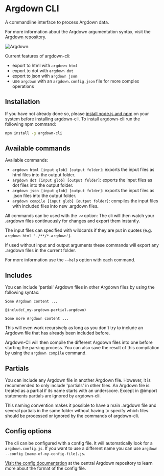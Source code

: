 # Argdown CLI

A commandline interface to process Argdown data.

For more information about the Argdown argumentation syntax, visit the [Argdown repository](https://github.com/christianvoigt/argdown).

![Argdown](https://cdn.rawgit.com/christianvoigt/argdown-cli/master/argdown-mark.svg)

Current features of argdown-cli:

  - export to html with `argdown html`
  - export to dot  with `argdown dot`
  - export to json with `argdown json`
  - use `argdown` with an `argdown.config.json` file for more complex operations

## Installation

If you have not already done so, please [install node.js and npm](https://docs.npmjs.com/getting-started/installing-node) on your system before installing argdown-cli. To install argdown-cli run the following npm command:

```bash
npm install -g argdown-cli
```

## Available commands

Available commands:

  - `argdown html [input glob] [output folder]`: exports the input files as html files into the output folder.
  - `argdown dot [input glob] [output folder]`: exports the input files as dot files into the output folder.
  - `argdown json [input glob] [output folder]`: exports the input files as .json files into the output folder.
  - `argdown compile [input glob] [output folder]`: compiles the input files with included files into new .argdown files.
  
All commands can be used with the `-w` option: The cli will then watch your .argdown files continuously for changes and export them instantly.

The input files can specified with wildcards if they are put in quotes (e.g. `argdown html './**/*.argdown'`).

If used without input and output arguments these commands will export any .argdown files in the current folder.

For more information use the `--help` option with each command.

## Includes

You can include 'partial' Argdown files in other Argdown files by using the following syntax:

````
Some Argdown content ...

@include(_my-argdown-partial.argdown)

Some more Argdown content ...
````

This will even work recursively as long as you don't try to include an Argdown file that has already been included before.

Argdown-Cli will then compile the different Argdown files into one before starting the parsing process. You can also save the result of this compilation by using the `argdown compile` command.

## Partials

You can include any Argdown file in another Argdown file. However, it is recommended to only include 'partials' in other files. An Argdown file is treated as a partial if its name starts with an underscore. Except in @import statements partials are ignored by argdown-cli. 

This naming convention makes it possible to have a main .argdown file and several partials in the same folder without having to specify which files should be processed or ignored by the commands of argdown-cli.

## Config options

The cli can be configured with a config file. It will automatically look for a `argdown.config.js`. If you want to use a different name you can use `argdown --config [name-of-my-config-file].js`.

[Visit the config documentation](https://github.com/christianvoigt/argdown/docs/Configuration.md) at the central Argdown repository to learn more about the format of the config file.
